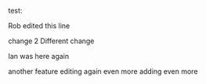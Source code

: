 test:

Rob edited this line

change 2
Different change

Ian was here
again

another feature
editing again
even more
adding even more
